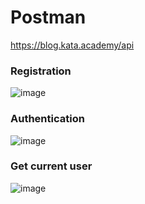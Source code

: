 # Postman
https://blog.kata.academy/api

### Registration
![image](https://user-images.githubusercontent.com/88095712/216329565-15601002-ef16-4a8c-893b-ae402086b08f.png)


### Authentication
![image](https://user-images.githubusercontent.com/88095712/216329299-1a17f334-ac79-4358-b481-0d3844801ba3.png)

### Get current user
![image](https://user-images.githubusercontent.com/88095712/216329750-2af7d0f6-1701-4a67-9d08-be5f3bc8818e.png)


